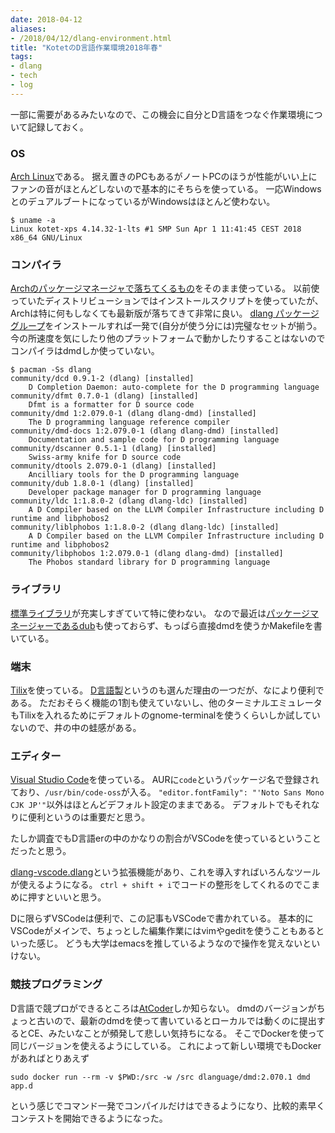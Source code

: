 ```yaml
---
date: 2018-04-12
aliases:
- /2018/04/12/dlang-environment.html
title: "KotetのD言語作業環境2018年春"
tags:
- dlang
- tech
- log
---
```


一部に需要があるみたいなので、この機会に自分とD言語をつなぐ作業環境について記録しておく。

### OS

[Arch Linux](https://www.archlinux.org/)である。
据え置きのPCもあるがノートPCのほうが性能がいい上にファンの音がほとんどしないので基本的にそちらを使っている。
一応WindowsとのデュアルブートになっているがWindowsはほとんど使わない。

```console
$ uname -a
Linux kotet-xps 4.14.32-1-lts #1 SMP Sun Apr 1 11:41:45 CEST 2018 x86_64 GNU/Linux
```

### コンパイラ

[Archのパッケージマネージャで落ちてくるもの](https://www.archlinux.org/packages/community/x86_64/dmd/)をそのまま使っている。
以前使っていたディストリビューションではインストールスクリプトを使っていたが、Archは特に何もしなくても最新版が落ちてきて非常に良い。
[dlang パッケージグループ](https://www.archlinux.org/groups/x86_64/dlang/)をインストールすれば一発で(自分が使う分には)完璧なセットが揃う。
今の所速度を気にしたり他のプラットフォームで動かしたりすることはないのでコンパイラはdmdしか使っていない。

```console
$ pacman -Ss dlang
community/dcd 0.9.1-2 (dlang) [installed]
    D Completion Daemon: auto-complete for the D programming language
community/dfmt 0.7.0-1 (dlang) [installed]
    Dfmt is a formatter for D source code
community/dmd 1:2.079.0-1 (dlang dlang-dmd) [installed]
    The D programming language reference compiler
community/dmd-docs 1:2.079.0-1 (dlang dlang-dmd) [installed]
    Documentation and sample code for D programming language
community/dscanner 0.5.1-1 (dlang) [installed]
    Swiss-army knife for D source code
community/dtools 2.079.0-1 (dlang) [installed]
    Ancilliary tools for the D programming language
community/dub 1.8.0-1 (dlang) [installed]
    Developer package manager for D programming language
community/ldc 1:1.8.0-2 (dlang dlang-ldc) [installed]
    A D Compiler based on the LLVM Compiler Infrastructure including D runtime and libphobos2
community/liblphobos 1:1.8.0-2 (dlang dlang-ldc) [installed]
    A D Compiler based on the LLVM Compiler Infrastructure including D runtime and libphobos2
community/libphobos 1:2.079.0-1 (dlang dlang-dmd) [installed]
    The Phobos standard library for D programming language
```

### ライブラリ

[標準ライブラリ](https://dlang.org/phobos/index.html)が充実しすぎていて特に使わない。
なので最近は[パッケージマネージャーであるdub](https://code.dlang.org/)も使っておらず、もっぱら直接dmdを使うかMakefileを書いている。

### 端末

[Tilix](https://gnunn1.github.io/tilix-web/)を使っている。
[D言語製](https://github.com/gnunn1/tilix)というのも選んだ理由の一つだが、なにより便利である。
ただおそらく機能の1割も使えていないし、他のターミナルエミュレータもTilixを入れるためにデフォルトのgnome-terminalを使うくらいしか試していないので、井の中の蛙感がある。

### エディター

[Visual Studio Code](https://code.visualstudio.com/)を使っている。
AURに`code`というパッケージ名で登録されており、`/usr/bin/code-oss`が入る。
`"editor.fontFamily": "'Noto Sans Mono CJK JP'"`以外はほとんどデフォルト設定のままである。
デフォルトでもそれなりに便利というのは重要だと思う。

たしか調査でもD言語erの中のかなりの割合がVSCodeを使っているということだったと思う。

[dlang-vscode.dlang](https://marketplace.visualstudio.com/items?itemName=dlang-vscode.dlang)という拡張機能があり、これを導入すればいろんなツールが使えるようになる。
`ctrl + shift + i`でコードの整形をしてくれるのでこまめに押すといいと思う。

Dに限らずVSCodeは便利で、この記事もVSCodeで書かれている。
基本的にVSCodeがメインで、ちょっとした編集作業にはvimやgeditを使うこともあるといった感じ。
どうも大学はemacsを推しているようなので操作を覚えないといけない。

### 競技プログラミング

D言語で競プロができるところは[AtCoder](http://atcoder.jp/)しか知らない。
dmdのバージョンがちょっと古いので、最新のdmdを使って書いているとローカルでは動くのに提出するとCE、みたいなことが頻発して悲しい気持ちになる。
そこでDockerを使って同じバージョンを使えるようにしている。
これによって新しい環境でもDockerがあればとりあえず

```
sudo docker run --rm -v $PWD:/src -w /src dlanguage/dmd:2.070.1 dmd app.d
```

という感じでコマンド一発でコンパイルだけはできるようになり、比較的素早くコンテストを開始できるようになった。